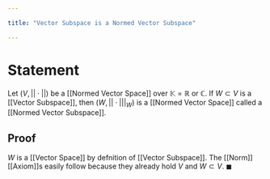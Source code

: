 ```yaml
---

title: "Vector Subspace is a Normed Vector Subspace"

---
```

# Statement
Let $(V, ||\cdot||)$ be a [[Normed Vector Space]] over $\mathbb{K} = \mathbb{R}$ or $\mathbb{C}$. If $W \subset V$ is a [[Vector Subspace]], then $(W, ||\cdot|| {\big|}_{W})$ is a [[Normed Vector Space]] called a [[Normed Vector Subspace]].

## Proof
$W$ is a [[Vector Space]] by defnition of [[Vector Subspace]]. The [[Norm]] [[Axiom]]s easily follow because they already hold $V$ and $W \subset V$. $\blacksquare$
